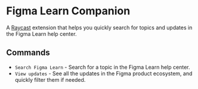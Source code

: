 # Figma Learn Companion

A [Raycast](https://www.raycast.com/) extension that helps you quickly search for topics and updates in the Figma Learn help center.

## Commands

- `Search Figma Learn` - Search for a topic in the Figma Learn help center.
- `View updates` - See all the updates in the Figma product ecosystem, and quickly filter them if needed.